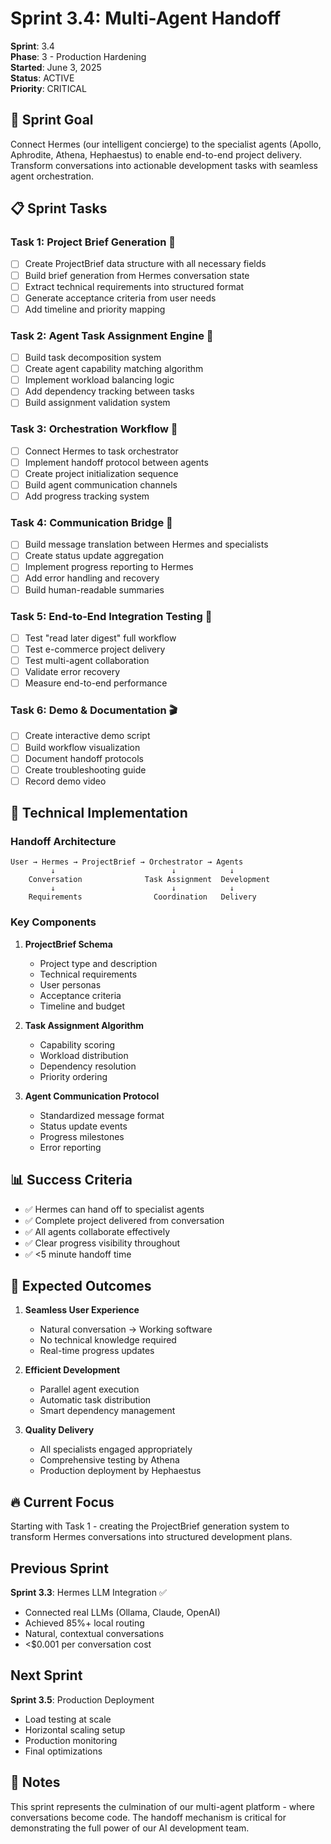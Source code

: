 # Sprint 3.4: Multi-Agent Handoff

**Sprint**: 3.4  
**Phase**: 3 - Production Hardening  
**Started**: June 3, 2025  
**Status**: ACTIVE  
**Priority**: CRITICAL

## 🎯 Sprint Goal

Connect Hermes (our intelligent concierge) to the specialist agents (Apollo, Aphrodite, Athena, Hephaestus) to enable end-to-end project delivery. Transform conversations into actionable development tasks with seamless agent orchestration.

## 📋 Sprint Tasks

### Task 1: Project Brief Generation 📄
- [ ] Create ProjectBrief data structure with all necessary fields
- [ ] Build brief generation from Hermes conversation state
- [ ] Extract technical requirements into structured format
- [ ] Generate acceptance criteria from user needs
- [ ] Add timeline and priority mapping

### Task 2: Agent Task Assignment Engine 🎯
- [ ] Build task decomposition system
- [ ] Create agent capability matching algorithm
- [ ] Implement workload balancing logic
- [ ] Add dependency tracking between tasks
- [ ] Build assignment validation system

### Task 3: Orchestration Workflow 🔄
- [ ] Connect Hermes to task orchestrator
- [ ] Implement handoff protocol between agents
- [ ] Create project initialization sequence
- [ ] Build agent communication channels
- [ ] Add progress tracking system

### Task 4: Communication Bridge 🌉
- [ ] Build message translation between Hermes and specialists
- [ ] Create status update aggregation
- [ ] Implement progress reporting to Hermes
- [ ] Add error handling and recovery
- [ ] Build human-readable summaries

### Task 5: End-to-End Integration Testing 🧪
- [ ] Test "read later digest" full workflow
- [ ] Test e-commerce project delivery
- [ ] Test multi-agent collaboration
- [ ] Validate error recovery
- [ ] Measure end-to-end performance

### Task 6: Demo & Documentation 🎬
- [ ] Create interactive demo script
- [ ] Build workflow visualization
- [ ] Document handoff protocols
- [ ] Create troubleshooting guide
- [ ] Record demo video

## 🔧 Technical Implementation

### Handoff Architecture
```
User → Hermes → ProjectBrief → Orchestrator → Agents
         ↓                          ↓            ↓
    Conversation              Task Assignment  Development
         ↓                          ↓            ↓
    Requirements                Coordination   Delivery
```

### Key Components

1. **ProjectBrief Schema**
   - Project type and description
   - Technical requirements
   - User personas
   - Acceptance criteria
   - Timeline and budget

2. **Task Assignment Algorithm**
   - Capability scoring
   - Workload distribution
   - Dependency resolution
   - Priority ordering

3. **Agent Communication Protocol**
   - Standardized message format
   - Status update events
   - Progress milestones
   - Error reporting

## 📊 Success Criteria

- ✅ Hermes can hand off to specialist agents
- ✅ Complete project delivered from conversation
- ✅ All agents collaborate effectively
- ✅ Clear progress visibility throughout
- ✅ <5 minute handoff time

## 🚀 Expected Outcomes

1. **Seamless User Experience**
   - Natural conversation → Working software
   - No technical knowledge required
   - Real-time progress updates

2. **Efficient Development**
   - Parallel agent execution
   - Automatic task distribution
   - Smart dependency management

3. **Quality Delivery**
   - All specialists engaged appropriately
   - Comprehensive testing by Athena
   - Production deployment by Hephaestus

## 🔥 Current Focus

Starting with Task 1 - creating the ProjectBrief generation system to transform Hermes conversations into structured development plans.

## Previous Sprint

**Sprint 3.3**: Hermes LLM Integration ✅
- Connected real LLMs (Ollama, Claude, OpenAI)
- Achieved 85%+ local routing
- Natural, contextual conversations
- <$0.001 per conversation cost

## Next Sprint

**Sprint 3.5**: Production Deployment
- Load testing at scale
- Horizontal scaling setup
- Production monitoring
- Final optimizations

## 📝 Notes

This sprint represents the culmination of our multi-agent platform - where conversations become code. The handoff mechanism is critical for demonstrating the full power of our AI development team.